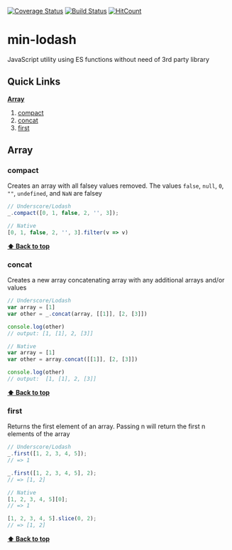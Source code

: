 [![Coverage Status](https://coveralls.io/repos/github/rajeshkumaravel/min-lodash/badge.svg?branch=master)](https://coveralls.io/github/rajeshkumaravel/min-lodash?branch=master)
[![Build Status](https://travis-ci.org/rajeshkumaravel/min-lodash.svg?branch=master)](https://travis-ci.org/rajeshkumaravel/min-lodash)
[![HitCount](http://hits.dwyl.io/rajeshkumaravel/min-lodash.svg)](http://hits.dwyl.io/rajeshkumaravel/min-lodash)

# min-lodash
JavaScript utility using ES functions without need of 3rd party library

## Quick Links

**[Array](#array)**

1. [compact](#compact)
1. [concat](#concat)
1. [first](#first)

## Array

### compact

Creates an array with all falsey values removed. The values `false`, `null`, `0`, `""`, `undefined`, and `NaN` are falsey

  ```js
  // Underscore/Lodash
  _.compact([0, 1, false, 2, '', 3]);

  // Native
  [0, 1, false, 2, '', 3].filter(v => v)
  ```

**[⬆ Back to top](#quick-links)**

### concat

Creates a new array concatenating array with any additional arrays and/or values
  
  ```js
  // Underscore/Lodash
  var array = [1]
  var other = _.concat(array, [[1]], [2, [3]])

  console.log(other)
  // output: [1, [1], 2, [3]]
  
  // Native
  var array = [1]
  var other = array.concat([[1]], [2, [3]])

  console.log(other)
  // output:  [1, [1], 2, [3]]
  ```

**[⬆ Back to top](#quick-links)**

### first

Returns the first element of an array. Passing n will return the first n elements of the array
  
  ```js
  // Underscore/Lodash
  _.first([1, 2, 3, 4, 5]);
  // => 1

  _.first([1, 2, 3, 4, 5], 2);
  // => [1, 2]

  // Native
  [1, 2, 3, 4, 5][0];
  // => 1

  [1, 2, 3, 4, 5].slice(0, 2);
  // => [1, 2]
  ```

**[⬆ Back to top](#quick-links)**
